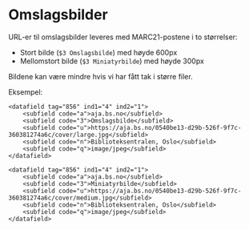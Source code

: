 # Omslagsbilder

URL-er til omslagsbilder leveres med MARC21-postene i to størrelser:

* Stort bilde (`$3 Omslagsbilde`) med høyde 600px
* Mellomstort bilde (`$3 Miniatyrbilde`) med høyde 300px

Bildene kan være mindre hvis vi har fått tak i større filer.

Eksempel:

    <datafield tag="856" ind1="4" ind2="1">
        <subfield code="a">aja.bs.no</subfield>
        <subfield code="3">Omslagsbilde</subfield>
        <subfield code="u">https://aja.bs.no/0540be13-d29b-526f-9f7c-360381274a6c/cover/large.jpg​​​​​​​​​​​​​​</subfield>
        <subfield code="n">Biblioteksentralen, Oslo</subfield>
        <subfield code="q">image/jpeg</subfield>
    </datafield>

    <datafield tag="856" ind1="4" ind2="1">
        <subfield code="a">aja.bs.no</subfield>
        <subfield code="3">Miniatyrbilde</subfield>
        <subfield code="u">https://aja.bs.no/0540be13-d29b-526f-9f7c-360381274a6c/cover/medium.jpg​​​​​​​​​​​​​​</subfield>
        <subfield code="n">Biblioteksentralen, Oslo</subfield>
        <subfield code="q">image/jpeg</subfield>
    </datafield>
